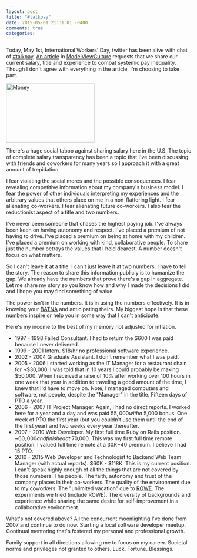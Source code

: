 ```yaml
---
layout: post
title: "#talkpay"
date: 2015-05-01 21:31:01 -0400
comments: true
categories:
---
```


Today, May 1st, International Workers' Day, twitter has been alive with chat of
[#talkpay](https://twitter.com/hashtag/talkpay).  [An
article](https://modelviewculture.com/news/lets-talk-about-pay) in
[ModelViewCulture](https://modelviewculture.com) requests that we share our
current salary, title and experience to combat systemic pay inequality. Though I
don't agree with everything in the article, I'm choosing to take part.

<a href="https://www.flickr.com/photos/76657755@N04/7408506410" title="Money by Tax Credits, on Flickr"><img src="https://farm8.staticflickr.com/7114/7408506410_715acb5f6f_m.jpg" width="240" height="160" alt="Money"></a>

<!-- more -->

There's a huge social taboo against sharing salary here in the U.S. The topic of
complete salary transparency has been a topic that I've been discussing with
friends and coworkers for many years so I approach it with a great amount of
trepidation.

I fear violating the social mores and the possible consequences. I
fear revealing competitive information about my company's business model. I fear
the power of other individuals interpreting my experiences and the arbitrary
values that others place on me in a non-flattering light. I fear alienating
co-workers. I fear alienating future co-workers. I also fear the
reductionist aspect of a title and two numbers.

I've never been someone that chases the highest paying job. I've always been
keen on having autonomy and respect. I've placed a premium of not having to
drive. I've placed a premium on being at home with my children. I've placed a
premium on working with kind, collaborative people. To share just the number
betrays the values that I hold dearest. A number doesn't focus on what matters.

So I can't leave it at a title.  I can't just leave it at two numbers. I have to
tell the story. The reason to share this information publicly is to humanize the
gap. We already have the numbers that prove there's a gap in aggregate. Let me
share my story so you know how and why I made the decisions I did and I hope you
may find something of value.

The power isn't in the numbers. It is in using the numbers effectively. It is in
knowing your
[BATNA](http://en.wikipedia.org/wiki/Best_alternative_to_a_negotiated_agreement)
and anticipating theirs. My biggest hope is that these numbers inspire or help
you in some way that I can't anticipate.

Here's my income to the best of my memory not adjusted for inflation.

 * 1997 - 1998 Failed Consultant. I had to return the $600 I was paid because I never delivered.
 * 1999 - 2001 Intern. $18/hr no professional software experience.
 * 2002 - 2004 Graduate Assistant. I don't remember what I was paid.
 * 2005 - 2006 I started working as the IT Manager for a restaurant chain
   for ~$30,000. I was told that in 10 years I could probably be making $50,000.
   When I received a raise of 10% after working over 100 hours in one week that
   year in addition to traveling a good amount of the time, I knew that I'd have
   to move on. Note, I managed computers and software, not people, despite the
   "Manager" in the title. Fifteen days of PTO a year.
 * 2006 - 2007 IT Project Manager. Again, I had no direct reports. I worked here
   for a year and a day and was paid $55,000 with a ~$5,000 bonus. One week of
   PTO the first year (but you couldn't use them until the end of the first
   year) and two weeks every year thereafter.
 * 2007 - 2010 Web Developer. My first full time Ruby on Rails position.
   ~$60,000 and finished at ~$70,000. This was my first full time remote
   position. I valued full time remote at a $30K-$40 premium. I believe I had 15
   PTO.
 * 2010 - 2015 Web Developer and Technologist to Backend Web Team Manager (with actual
   reports). $60K - $118K. This is my current position. I can't speak highly
   enough of all the things that are not covered by those numbers. The people.
   The faith, autonomy and trust of the company places in their co-workers.  The
   quality of the environment due to my coworkers. The "unlimited vacation" due
   to [ROWE](http://gorowe.com/). The experiments we tried (include ROWE). The
   diversity of backgrounds and experience while sharing the same desire for
   self-improvement in a collaborative environment.

What's not covered above? All the concurrent moonlighting I've done from 2007
and continue to do now. Starting a local software developer meetup. Continual
mentoring that's fostered my personal and professional growth.

Family support in all directions allowing me to focus on my career. Societal
norms and privileges not granted to others. Luck. Fortune. Blessings.
